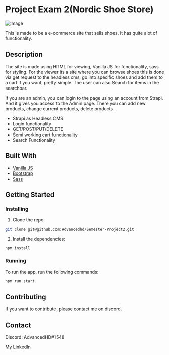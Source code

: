 # Project Exam 2(Nordic Shoe Store)

![image](https://i.imgur.com/Z2QRW52.png)

This is made to be a e-commerce site that sells shoes. It has quite alot of functionality.

## Description

The site is made using HTML for viewing, Vanilla JS for functionality, sass for styling.
For the viewer its a site where you can browse shoes this is done via get request to the headless cms, go into specific shoes and add them
to a cart if you want, pretty simple. The user can also Search for items in the searchbar.

If you are an admin, you can login to the page using an account from Strapi. And it gives
you access to the Admin page. There you can add new products, change current products, delete products.

- Strapi as Headless CMS
- Login functionality
- GET/POST/PUT/DELETE
- Semi working cart functionality
- Search Functionality

## Built With

- [Vanilla JS](https://reactjs.org/)
- [Bootstrap](https://getbootstrap.com)
- [Sass](https://sass-lang.com/)

## Getting Started

### Installing

1. Clone the repo:

```bash
git clone git@github.com:Advancedhd/Semester-Project2.git
```

2. Install the dependencies:

```
npm install
```

### Running

To run the app, run the following commands:

```bash
npm run start
```

## Contributing

If you want to contribute, please contact me on discord.

## Contact

Discord: AdvancedHD#1548

[My LinkedIn](https://www.linkedin.com/in/h%C3%A5kon-volden-019054b4/)
